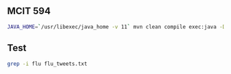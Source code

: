 ## MCIT 594

```bash
JAVA_HOME=`/usr/libexec/java_home -v 11` mvn clean compile exec:java -Dexec.mainClass="edu.upenn.cit594.Main" -Dexec.args="json test.txt states.csv output.log"
```

## Test

```bash
grep -i flu flu_tweets.txt
```
